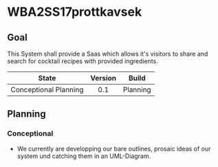 # WBA2SS17prottkavsek

## Goal
This System shall provide a Saas which allows it's visitors to share and search for cocktail recipes with provided ingredients. 

| State                 | Version | Build    |
| --------------------- | :-----: | :------: |
| Conceptional Planning | 0.1     | Planning |

## Planning
### Conceptional
* We currently are developping our bare outlines, prosaic ideas of our system und catching them in an UML-Diagram.
